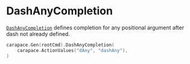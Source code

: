 # DashAnyCompletion

[`DashAnyCompletion`] defines completion for any positional argument after dash not already defined.

```go
carapace.Gen(rootCmd).DashAnyCompletion(
    carapace.ActionValues("dAny", "dashAny"),
)
```

[`DashAnyCompletion`]:https://pkg.go.dev/github.com/rsteube/carapace#Carapace.DashAnyCompletion
